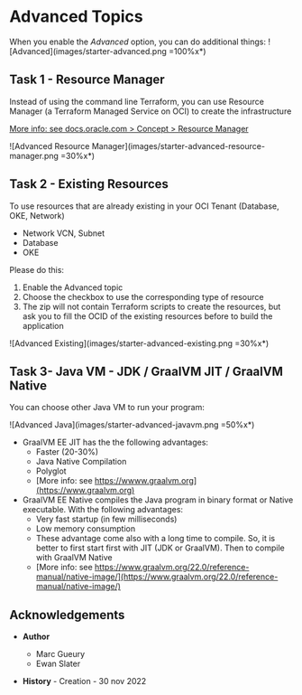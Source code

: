 
# Advanced Topics

When you enable the *Advanced* option, you can do additional things:
![Advanced](images/starter-advanced.png =100%x*)

## Task 1 - Resource Manager

Instead of using the command line Terraform, you can use Resource Manager (a Terraform Managed Service on OCI) to create the infrastructure

[More info: see docs.oracle.com > Concept > Resource Manager](https://docs.oracle.com/en-us/iaas/Content/ResourceManager/Concepts/resourcemanager.htm)

![Advanced Resource Manager](images/starter-advanced-resource-manager.png =30%x*)

## Task 2 - Existing Resources

To use resources that are already existing in your OCI Tenant (Database, OKE, Network)
- Network VCN, Subnet
- Database
- OKE

Please do this:
1. Enable the Advanced topic
2. Choose the checkbox to use the corresponding type of resource
3. The zip will not contain Terraform scripts to create the resources, but ask you to fill the OCID of the existing resources before to build the application

![Advanced Existing](images/starter-advanced-existing.png =30%x*)

## Task 3- Java VM - JDK / GraalVM JIT / GraalVM Native

You can choose other Java VM to run your program:

![Advanced Java](images/starter-advanced-javavm.png =50%x*)

- GraalVM EE JIT has the the following advantages:
    - Faster (20-30%)
    - Java Native Compilation
    - Polyglot  
    - [More info: see https://wwww.graalvm.org](https://www.graalvm.org)
- GraalVM EE Native compiles the Java program in binary format or Native executable. With the following advantages:
    - Very fast startup (in few milliseconds)
    - Low memory consumption
    - These advantage come also with a long time to compile. So, it is better to first start first with JIT (JDK or GraalVM). Then to compile with GraalVM Native
    - [More info: see https://www.graalvm.org/22.0/reference-manual/native-image/](https://www.graalvm.org/22.0/reference-manual/native-image/)

## Acknowledgements 
- **Author**
    - Marc Gueury
    - Ewan Slater 

- **History** - Creation - 30 nov 2022
